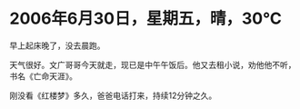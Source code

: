 # 2006年6月30日，星期五，晴，30℃
早上起床晚了，没去晨跑。

天气很好。文广哥哥今天就走，现已是中午午饭后。他又去租小说，劝他他不听，书名《亡命天涯》。

刚没看《红楼梦》多久，爸爸电话打来，持续12分钟之久。
